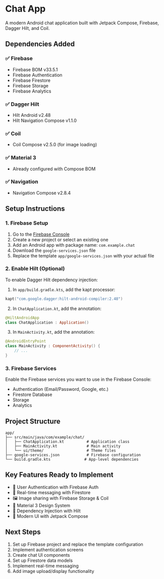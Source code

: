 # Chat App

A modern Android chat application built with Jetpack Compose, Firebase, Dagger Hilt, and Coil.

## Dependencies Added

### ✅ Firebase

- Firebase BOM v33.5.1
- Firebase Authentication
- Firebase Firestore
- Firebase Storage
- Firebase Analytics

### ✅ Dagger Hilt

- Hilt Android v2.48
- Hilt Navigation Compose v1.1.0

### ✅ Coil

- Coil Compose v2.5.0 (for image loading)

### ✅ Material 3

- Already configured with Compose BOM

### ✅ Navigation

- Navigation Compose v2.8.4

## Setup Instructions

### 1. Firebase Setup

1. Go to the [Firebase Console](https://console.firebase.google.com/)
2. Create a new project or select an existing one
3. Add an Android app with package name: `com.example.chat`
4. Download the `google-services.json` file
5. Replace the template `app/google-services.json` with your actual file

### 2. Enable Hilt (Optional)

To enable Dagger Hilt dependency injection:

1. In `app/build.gradle.kts`, add the kapt processor:

```kotlin
kapt("com.google.dagger:hilt-android-compiler:2.48")
```

2. In `ChatApplication.kt`, add the annotation:

```kotlin
@HiltAndroidApp
class ChatApplication : Application()
```

3. In `MainActivity.kt`, add the annotation:

```kotlin
@AndroidEntryPoint
class MainActivity : ComponentActivity() {
    // ...
}
```

### 3. Firebase Services

Enable the Firebase services you want to use in the Firebase Console:

- Authentication (Email/Password, Google, etc.)
- Firestore Database
- Storage
- Analytics

## Project Structure

```
app/
├── src/main/java/com/example/chat/
│   ├── ChatApplication.kt          # Application class
│   ├── MainActivity.kt             # Main activity
│   └── ui/theme/                   # Theme files
├── google-services.json            # Firebase configuration
└── build.gradle.kts               # App-level dependencies
```

## Key Features Ready to Implement

- 🔐 User Authentication with Firebase Auth
- 💬 Real-time messaging with Firestore
- 🖼️ Image sharing with Firebase Storage & Coil
- 🎨 Material 3 Design System
- 🧩 Dependency Injection with Hilt
- 📱 Modern UI with Jetpack Compose

## Next Steps

1. Set up Firebase project and replace the template configuration
2. Implement authentication screens
3. Create chat UI components
4. Set up Firestore data models
5. Implement real-time messaging
6. Add image upload/display functionality